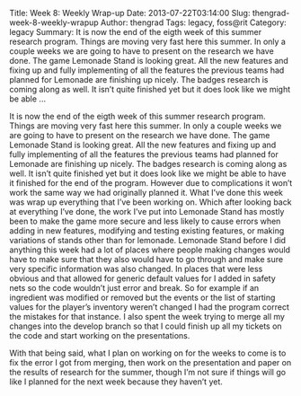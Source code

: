 Title: Week 8: Weekly Wrap-up
Date: 2013-07-22T03:14:00
Slug: thengrad-week-8-weekly-wrapup
Author: thengrad
Tags: legacy, foss@rit
Category: legacy
Summary: It is now the end of the eigth week of this summer research program. Things are moving very fast here this summer. In only a couple weeks we are going to have to present on the research we have done. The game Lemonade Stand is looking great. All the new features and fixing up and fully implementing of all the features the previous teams had planned for Lemonade are finishing up nicely. The badges research is coming along as well. It isn’t quite finished yet but it does look like we might be able ... 

It is now the end of the eigth week of this summer research program. Things
are moving very fast here this summer. In only a couple weeks we are going to
have to present on the research we have done. The game Lemonade Stand is
looking great. All the new features and fixing up and fully implementing of
all the features the previous teams had planned for Lemonade are finishing up
nicely. The badges research is coming along as well. It isn’t quite finished
yet but it does look like we might be able to have it finished for the end of
the program. However due to complications it won’t work the same way we had
originally planned it. What I’ve done this week was wrap up everything that
I’ve been working on. Which after looking back at everything I’ve done, the
work I’ve put into Lemonade Stand has mostly been to make the game more secure
and less likely to cause errors when adding in new features, modifying and
testing existing features, or making variations of stands other than for
lemonade. Lemonade Stand before I did anything this week had a lot of places
where people making changes would have to make sure that they also would have
to go through and make sure very specific information was also changed. In
places that were less obvious and that allowed for generic default values for
I added in safety nets so the code wouldn’t just error and break. So for
example if an ingredient was modified or removed but the events or the list of
starting values for the player’s inventory weren’t changed I had the program
correct the mistakes for that instance. I also spent the week trying to merge
all my changes into the develop branch so that I could finish up all my
tickets on the code and start working on the presentations.

With that being said, what I plan on working on for the weeks to come is to
fix the error I got from merging, then work on the presentation and paper on
the results of research for the summer, though I’m not sure if things will go
like I planned for the next week because they haven’t yet.

